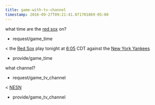 ```yaml
---
title: game-with-tv-channel
timestamp: 2016-09-27T09:21:41.071701869-05:00
---
```


what time are the [red sox](team) on?
* request/game_time

< the [Red Sox](team) play tonight at [6:05](time/game) CDT against the [New York Yankees](team)
* provide/game_time

what channel?
* request/game_tv_channel

< [NESN](tv_channel)
* provide/game_tv_channel
